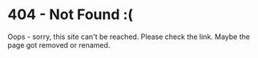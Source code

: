 # 404 - Not Found :(
Oops - sorry, this site can't be reached.
Please check the link. Maybe the page got removed or renamed.